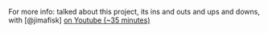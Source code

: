 For more info: talked about this project, its ins and outs and ups and downs, with [@jimafisk] [on Youtube (~35 minutes)](https://farside.link/invidious/watch?v=cNUvXb5FuJg)
